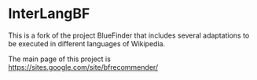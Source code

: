 InterLangBF
===========

This is a fork of the project BlueFinder that includes several adaptations to be executed in different languages of Wikipedia.

The main page of this project is https://sites.google.com/site/bfrecommender/
